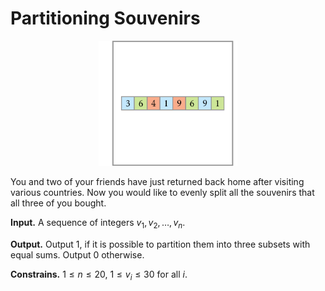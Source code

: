 # Partitioning Souvenirs

<center><img src="logo.png" height="200px"></center>

You and two of your friends have just returned back home after visiting various countries. Now you would like to evenly split all the souvenirs that all three of you bought.

**Input.** A sequence of integers $v_1, v_2, \dotsc, v_n$.

**Output.** Output 1, if it is possible to partition them into three subsets with equal sums. 
Output 0 otherwise.

**Constrains.** $1 \le n \le 20$, $1 \le v_i \le 30$ for all $i$.

